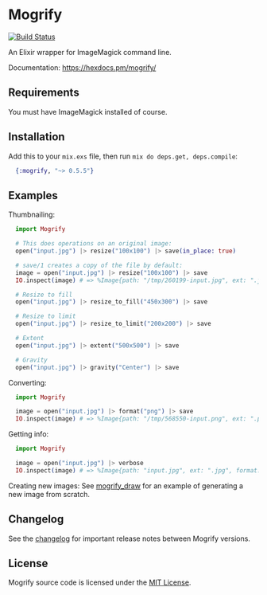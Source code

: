 # Mogrify

[![Build Status](https://travis-ci.org/route/mogrify.svg?branch=master)](https://travis-ci.org/route/mogrify)

An Elixir wrapper for ImageMagick command line.

Documentation: https://hexdocs.pm/mogrify/

## Requirements

You must have ImageMagick installed of course.

## Installation

Add this to your `mix.exs` file, then run `mix do deps.get, deps.compile`:

```elixir
  {:mogrify, "~> 0.5.5"}
```

## Examples

Thumbnailing:

```elixir
  import Mogrify

  # This does operations on an original image:
  open("input.jpg") |> resize("100x100") |> save(in_place: true)

  # save/1 creates a copy of the file by default:
  image = open("input.jpg") |> resize("100x100") |> save
  IO.inspect(image) # => %Image{path: "/tmp/260199-input.jpg", ext: ".jpg", ...}

  # Resize to fill
  open("input.jpg") |> resize_to_fill("450x300") |> save

  # Resize to limit
  open("input.jpg") |> resize_to_limit("200x200") |> save

  # Extent
  open("input.jpg") |> extent("500x500") |> save

  # Gravity
  open("input.jpg") |> gravity("Center") |> save

```

Converting:

```elixir
  import Mogrify

  image = open("input.jpg") |> format("png") |> save
  IO.inspect(image) # => %Image{path: "/tmp/568550-input.png", ext: ".png", format: "png", height: 292, width: 300}
```

Getting info:

```elixir
  import Mogrify

  image = open("input.jpg") |> verbose
  IO.inspect(image) # => %Image{path: "input.jpg", ext: ".jpg", format: "jpeg", height: 292, width: 300}
```

Creating new images: See [mogrify_draw](https://github.com/zamith/mogrify_draw) for an example of generating a new image from scratch.


## Changelog

See the [changelog](CHANGELOG.md) for important release notes between Mogrify versions.

## License

Mogrify source code is licensed under the [MIT License](LICENSE.md).
